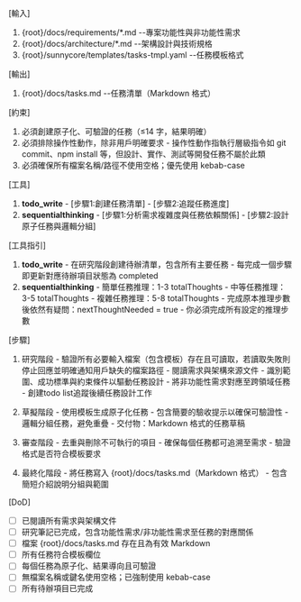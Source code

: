 [輸入]
  1. {root}/docs/requirements/*.md --專案功能性與非功能性需求
  2. {root}/docs/architecture/*.md --架構設計與技術規格
  3. {root}/sunnycore/templates/tasks-tmpl.yaml --任務模板格式

[輸出]
  1. {root}/docs/tasks.md --任務清單（Markdown 格式）

[約束]
  1. 必須創建原子化、可驗證的任務（≤14 字，結果明確）
  2. 必須排除操作性動作，除非用戶明確要求
    - 操作性動作指執行層級指令如 git commit、npm install 等，但設計、實作、測試等開發任務不屬於此類
  3. 必須確保所有檔案名稱/路徑不使用空格；優先使用 kebab-case

[工具]
  1. **todo_write**
    - [步驟1:創建任務清單]
    - [步驟2:追蹤任務進度]
  2. **sequentialthinking**
    - [步驟1:分析需求複雜度與任務依賴關係]
    - [步驟2:設計原子任務與邏輯分組]

[工具指引]
  1. **todo_write**
    - 在研究階段創建待辦清單，包含所有主要任務
    - 每完成一個步驟即更新對應待辦項目狀態為 completed
  2. **sequentialthinking**
    - 簡單任務推理：1-3 totalThoughts
    - 中等任務推理：3-5 totalThoughts
    - 複雜任務推理：5-8 totalThoughts
    - 完成原本推理步數後依然有疑問：nextThoughtNeeded = true
    - 你必須完成所有設定的推理步數

[步驟]
  1. 研究階段
    - 驗證所有必要輸入檔案（包含模板）存在且可讀取，若讀取失敗則停止回應並明確通知用戶缺失的檔案路徑
    - 閱讀需求與架構來源文件
    - 識別範圍、成功標準與約束條件以驅動任務設計
    - 將非功能性需求對應至跨領域任務
    - 創建todo list追蹤後續任務設計工作

  2. 草擬階段
    - 使用模板生成原子化任務
    - 包含簡要的驗收提示以確保可驗證性
    - 邏輯分組任務，避免重疊
    - 交付物：Markdown 格式的任務草稿

  3. 審查階段
    - 去重與刪除不可執行的項目
    - 確保每個任務都可追溯至需求
    - 驗證格式是否符合模板要求

  4. 最終化階段
    - 將任務寫入 {root}/docs/tasks.md（Markdown 格式）
    - 包含簡短介紹說明分組與範圍

[DoD]
  - [ ] 已閱讀所有需求與架構文件
  - [ ] 研究筆記已完成，包含功能性需求/非功能性需求至任務的對應關係
  - [ ] 檔案 {root}/docs/tasks.md 存在且為有效 Markdown
  - [ ] 所有任務符合模板欄位
  - [ ] 每個任務為原子化、結果導向且可驗證
  - [ ] 無檔案名稱或鍵名使用空格；已強制使用 kebab-case
  - [ ] 所有待辦項目已完成
